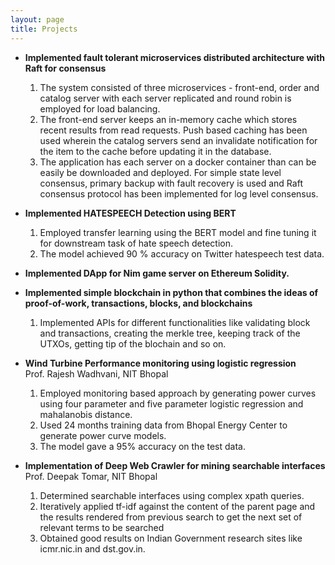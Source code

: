 ```yaml
---
layout: page
title: Projects
---
```


- **Implemented fault tolerant microservices distributed architecture with Raft for consensus**  
	1. The system consisted of three microservices - front-end, order and catalog server with each server replicated and round robin is employed for load balancing.
    2. The front-end server keeps an in-memory cache which stores recent results from read requests. Push based caching has been used wherein the catalog servers send an
invalidate notification for the item to the cache before updating it in the database.
    3. The application has each server on a docker container than can be easily be downloaded and deployed. For simple state level consensus, primary backup
with fault recovery is used and Raft consensus protocol has been implemented for log level consensus.


- **Implemented HATESPEECH Detection using BERT**  
	1. Employed transfer learning using the  BERT  model  and  fine  tuning  it  for downstream  task  of  hate  speech  detection.
    2. The model achieved 90 % accuracy on Twitter hatespeech test data.
   
- **Implemented DApp for Nim game server on Ethereum Solidity.**

- **Implemented simple blockchain in python that combines the ideas of proof-of-work, transactions, blocks, and blockchains**  
	1. Implemented APIs for different functionalities like validating block and transactions, creating the merkle tree, keeping track of the UTXOs, getting tip of the blochain and so on.
    
- **Wind Turbine Performance monitoring using logistic regression**  
	Prof. Rajesh Wadhvani, NIT Bhopal
	1. Employed monitoring based approach by generating power curves using four parameter and five parameter logistic regression and mahalanobis distance.
    2. Used 24 months training data from Bhopal Energy Center to generate power curve models.
    3. The model gave a 95% accuracy on the test data.
    


- **Implementation of Deep Web Crawler for mining searchable interfaces**  
	Prof. Deepak Tomar, NIT Bhopal
	1. Determined searchable interfaces using complex xpath queries.
    2. Iteratively applied tf-idf  against the content of the parent page and the results rendered from previous search to get  the next set of relevant terms to be searched
    3. Obtained good results on Indian Government research sites like icmr.nic.in and dst.gov.in.
    
<br /> 


